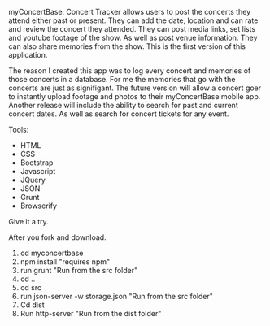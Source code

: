 myConcertBase:
Concert Tracker allows users to post the concerts they attend either past or present. They can add the date, location and can rate and review the concert they attended. They can post media links, set lists and youtube footage of the show. As well as post venue information. They can also share memories from the show. This is the first version of this application. 

The reason I created this app was to log every concert and memories of those concerts in a database. For me the memories that go with the concerts are just as signifigant. The future version will allow a concert goer to instantly upload footage and photos to their myConcertBase mobile app. Another release will include the ability to search for past and current concert dates. As well as search for concert tickets for any event.


Tools:
* HTML
* CSS
* Bootstrap
* Javascript
* JQuery
* JSON
* Grunt
* Browserify

Give it a try.

After you fork and download.
1. cd myconcertbase
2. npm install "requires npm"
3. run grunt "Run from the src folder"
4. cd ..
5. cd src 
6. run json-server -w storage.json "Run from the src folder"
7. Cd dist
8. Run http-server "Run from the dist folder"






						
